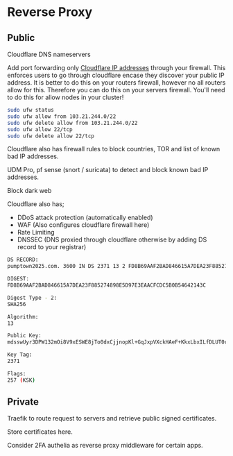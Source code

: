 # Reverse Proxy

## Public

Cloudflare DNS nameservers

Add port forwarding only [Cloudflare IP addresses](https://www.cloudflare.com/en-au/ips/) through your firewall.
This enforces users to go through cloudflare encase they discover your public IP address.
It is better to do this on your routers firewall, however no all routers allow for this. Therefore you can do this on your servers firewall. You'll need to do this for allow nodes in your cluster!
```sh
sudo ufw status
sudo ufw allow from 103.21.244.0/22
sudo ufw delete allow from 103.21.244.0/22
sudo ufw allow 22/tcp
sudo ufw delete allow 22/tcp
```

Cloudflare also has firewall rules to block countries, TOR and list of known bad IP addresses.

UDM Pro, pf sense (snort / suricata) to detect and block known bad IP addresses.

Block dark web

Cloudflare also has;
- DDoS attack protection (automatically enabled)
- WAF (Also configures cloudflare firewall here)
- Rate Limiting
- DNSSEC (DNS proxied through cloudflare otherwise by adding DS record to your registrar)
```sh
DS RECORD:
pumptown2025.com. 3600 IN DS 2371 13 2 FD8B69AAF2BAD846615A7DEA23F885274898E5D97E3EAACFCDC5B0B54642143C

DIGEST:
FD8B69AAF2BAD846615A7DEA23F885274898E5D97E3EAACFCDC5B0B54642143C

Digest Type - 2:
SHA256

Algorithm:
13

Public Key:
mdsswUyr3DPW132mOi8V9xESWE8jTo0dxCjjnopKl+GqJxpVXckHAeF+KkxLbxILfDLUT0rAK9iUzy1L53eKGQ==

Key Tag:
2371

Flags:
257 (KSK)
```

## Private

Traefik to route request to servers and retrieve public signed certificates.

Store certificates here.

Consider 2FA authelia as reverse proxy middleware for certain apps.

